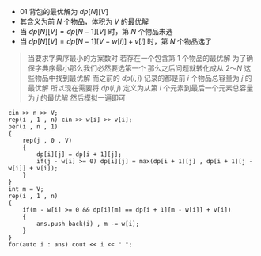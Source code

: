 + $01$ 背包的最优解为 $dp[N][V]$
+ 其含义为前 $N$ 个物品，体积为 $V$ 的最优解
+ 当 $dp[N][V] = dp[N - 1][V]$ 时，第 $N$ 个物品未选
+ 当 $dp[N][V] = dp[N - 1][V - w[i]] + v[i]$ 时，第 $N$ 个物品选了

> 当要求字典序最小的方案数时
> 若存在一个包含第 $1$ 个物品的最优解
> 为了确保字典序最小那么我们必然要选第一个
> 那么之后问题就转化成从 $2$～$N$ 这些物品中找到最优解
> 而之前的 $dp(i,j)$ 记录的都是前 $i$ 个物品总容量为 $j$ 的最优解
> 所以现在需要将 $dp(i,j)$ 定义为从第 $i$ 个元素到最后一个元素总容量为 $j$ 的最优解
> 然后模拟一遍即可

```text
cin >> n >> V;
rep(i , 1 , n) cin >> w[i] >> v[i];
per(i , n , 1)
{
	rep(j , 0 , V)
	{
		dp[i][j] = dp[i + 1][j];
		if(j - w[i] >= 0) dp[i][j] = max(dp[i + 1][j] , dp[i + 1][j - w[i]] + v[i]);
	}	
}
int m = V;
rep(i , 1 , n)
{
	if(m - w[i] >= 0 && dp[i][m] == dp[i + 1][m - w[i]] + v[i])
	{
		ans.push_back(i) , m -= w[i];
	}
}
for(auto i : ans) cout << i << " ";
```

